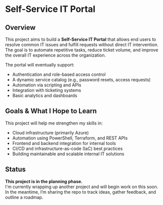 # Self-Service IT Portal

## Overview

This project aims to build a **Self-Service IT Portal** that allows end users to resolve common IT issues and fulfill requests without direct IT intervention. The goal is to automate repetitive tasks, reduce ticket volume, and improve the overall IT experience across the organization.

The portal will eventually support:

- Authentication and role-based access control  
- A dynamic service catalog (e.g., password resets, access requests)  
- Automation via scripting and APIs  
- Integration with ticketing systems  
- Basic analytics and dashboards

## Goals & What I Hope to Learn

This project will help me strengthen my skills in:

- Cloud infrastructure (primarily Azure)
- Automation using PowerShell, Terraform, and REST APIs
- Frontend and backend integration for internal tools
- CI/CD and infrastructure-as-code (IaC) best practices
- Building maintainable and scalable internal IT solutions

## Status

**This project is in the planning phase.**  
I'm currently wrapping up another project and will begin work on this soon. In the meantime, I’m sharing the repo to track ideas, gather feedback, and outline a roadmap.
